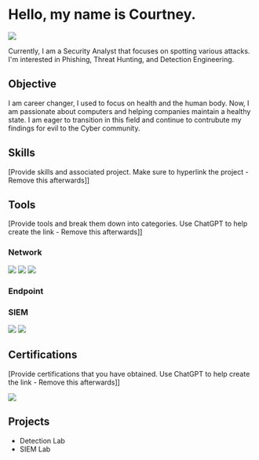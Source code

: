 # Hello, my name is Courtney. 
<a href="https://www.linkedin.com/in/courtney-wright03/"><img src="https://img.shields.io/badge/-LinkedIn-0072b1?&style=for-the-badge&logo=linkedin&logoColor=white" /></a>

Currently, I am a Security Analyst that focuses on spotting various attacks. I'm interested in Phishing, Threat Hunting, and Detection Engineering. 

## Objective
I am career changer, I used to focus on health and the human body. Now, I am passionate about computers and helping companies maintain a healthy state. I am eager to transition in this field and continue to contrubute my findings for evil to the Cyber community. 

## Skills
[Provide skills and associated project. Make sure to hyperlink the project - Remove this afterwards]]

## Tools
[Provide tools and break them down into categories. Use ChatGPT to help create the link - Remove this afterwards]]

### Network
<div>
    <img src="https://img.shields.io/badge/-Wireshark-1679A7?&style=for-the-badge&logo=Wireshark&logoColor=white" />
    <img src="https://img.shields.io/badge/-Suricata-EF3B2D?&style=for-the-badge&logo=Suricata&logoColor=white" />
    <img src="https://img.shields.io/badge/-Zeek-777BB4?&style=for-the-badge&logo=Zeek&logoColor=white" />
</div>

### Endpoint
<div>
</div>

### SIEM
<div>
    <img src="https://img.shields.io/badge/-Splunk-000000?&style=for-the-badge&logo=Splunk&logoColor=white" />
    <img src="https://img.shields.io/badge/-Elastic-005571?&style=for-the-badge&logo=Elastic&logoColor=white" />
</div>

## Certifications
[Provide certifications that you have obtained. Use ChatGPT to help create the link - Remove this afterwards]]
<div>
<img src="https://img.shields.io/badge/-Security%2B-FF0000?&style=for-the-badge&logo=CompTIA&logoColor=white" />

</div>

## Projects
- Detection Lab
- SIEM Lab 
